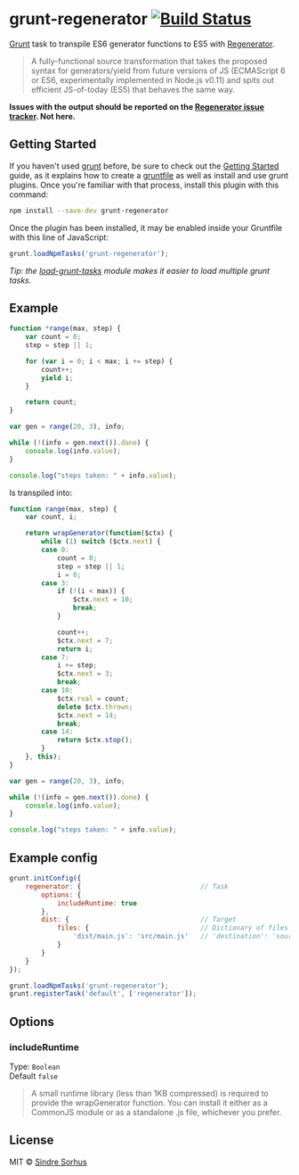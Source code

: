 # grunt-regenerator [![Build Status](https://secure.travis-ci.org/sindresorhus/grunt-regenerator.png?branch=master)](http://travis-ci.org/sindresorhus/grunt-regenerator)

[Grunt][grunt] task to transpile ES6 generator functions to ES5 with [Regenerator](http://facebook.github.io/regenerator/).

> A fully-functional source transformation that takes the proposed syntax for generators/yield from future versions of JS (ECMAScript 6 or ES6, experimentally implemented in Node.js v0.11) and spits out efficient JS-of-today (ES5) that behaves the same way.

**Issues with the output should be reported on the [Regenerator issue tracker](https://github.com/facebook/regenerator/issues). Not here.**


## Getting Started

If you haven't used [grunt][] before, be sure to check out the [Getting Started][] guide, as it explains how to create a [gruntfile][Getting Started] as well as install and use grunt plugins. Once you're familiar with that process, install this plugin with this command:

```sh
npm install --save-dev grunt-regenerator
```

Once the plugin has been installed, it may be enabled inside your Gruntfile with this line of JavaScript:

```js
grunt.loadNpmTasks('grunt-regenerator');
```

*Tip: the [load-grunt-tasks](https://github.com/sindresorhus/load-grunt-tasks) module makes it easier to load multiple grunt tasks.*

[grunt]: http://gruntjs.com
[Getting Started]: http://gruntjs.com/getting-started


## Example

```js
function *range(max, step) {
	var count = 0;
	step = step || 1;

	for (var i = 0; i < max; i += step) {
		count++;
		yield i;
	}

	return count;
}

var gen = range(20, 3), info;

while (!(info = gen.next()).done) {
	console.log(info.value);
}

console.log("steps taken: " + info.value);
```

Is transpiled into:

```js
function range(max, step) {
	var count, i;

	return wrapGenerator(function($ctx) {
		while (1) switch ($ctx.next) {
		case 0:
			count = 0;
			step = step || 1;
			i = 0;
		case 3:
			if (!(i < max)) {
				$ctx.next = 10;
				break;
			}

			count++;
			$ctx.next = 7;
			return i;
		case 7:
			i += step;
			$ctx.next = 3;
			break;
		case 10:
			$ctx.rval = count;
			delete $ctx.thrown;
			$ctx.next = 14;
			break;
		case 14:
			return $ctx.stop();
		}
	}, this);
}

var gen = range(20, 3), info;

while (!(info = gen.next()).done) {
	console.log(info.value);
}

console.log("steps taken: " + info.value);
```


## Example config

```javascript
grunt.initConfig({
	regenerator: {								// Task
		options: {
			includeRuntime: true
		},
		dist: {									// Target
			files: {							// Dictionary of files
				'dist/main.js': 'src/main.js'	// 'destination': 'source'
			}
		}
	}
});

grunt.loadNpmTasks('grunt-regenerator');
grunt.registerTask('default', ['regenerator']);
```


## Options

### includeRuntime

Type: `Boolean`  
Default `false`

> A small runtime library (less than 1KB compressed) is required to provide the wrapGenerator function. You can install it either as a CommonJS module or as a standalone .js file, whichever you prefer.


## License

MIT © [Sindre Sorhus](http://sindresorhus.com)
